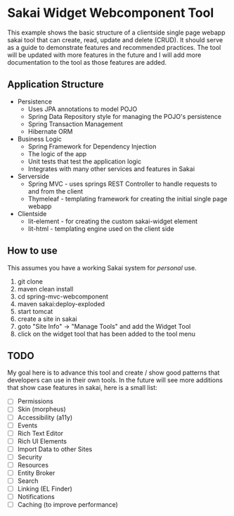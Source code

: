 # Sakai Widget Webcomponent Tool
This example shows the basic structure of a clientside single page webapp sakai tool that can create, read, update and delete (CRUD).
It should serve as a guide to demonstrate features and recommended practices. The tool will be updated with more
features in the future and I will add more documentation to the tool as those features are added.
## Application Structure
* Persistence
  * Uses JPA annotations to model POJO
  * Spring Data Repository style for managing the POJO's persistence
  * Spring Transaction Management
  * Hibernate ORM
* Business Logic
  * Spring Framework for Dependency Injection
  * The logic of the app
  * Unit tests that test the application logic
  * Integrates with many other services and features in Sakai
* Serverside
  * Spring MVC - uses springs REST Controller to handle requests to and from the client
  * Thymeleaf - templating framework for creating the initial single page webapp
* Clientside
  * lit-element - for creating the custom sakai-widget element
  * lit-html - templating engine used on the client side
## How to use
This assumes you have a working Sakai system for *personal* use.
1. git clone
1. maven clean install
1. cd spring-mvc-webcomponent
1. maven sakai:deploy-exploded
1. start tomcat
1. create a site in sakai
1. goto "Site Info" -> "Manage Tools" and add the Widget Tool
1. click on the widget tool that has been added to the tool menu

## TODO
My goal here is to advance this tool and create / show good patterns that developers can use in their own tools.
In the future will see more additions that show case features in sakai, here is a small list:
- [ ] Permissions
- [ ] Skin (morpheus)
- [ ] Accessibility (a11y)
- [ ] Events
- [ ] Rich Text Editor
- [ ] Rich UI Elements
- [ ] Import Data to other Sites
- [ ] Security
- [ ] Resources
- [ ] Entity Broker
- [ ] Search
- [ ] Linking (EL Finder)
- [ ] Notifications
- [ ] Caching (to improve performance)
